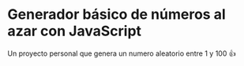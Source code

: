 # Generador básico de números al azar con JavaScript

Un proyecto personal que genera un numero aleatorio entre 1 y 100 👍
